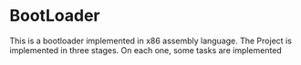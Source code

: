 # BootLoader
This is a bootloader implemented in x86 assembly language. The Project is implemented in three stages. On each one, some tasks are implemented
